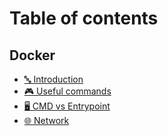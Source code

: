 # Table of contents

## Docker

* [🔤 Introduction](README.md)
* [🎮 Useful commands](docker/useful-commands.md)
* [🖥 CMD vs Entrypoint](docker/cmd-vs-entrypoint.md)
* [🌐 Network](docker/network.md)

